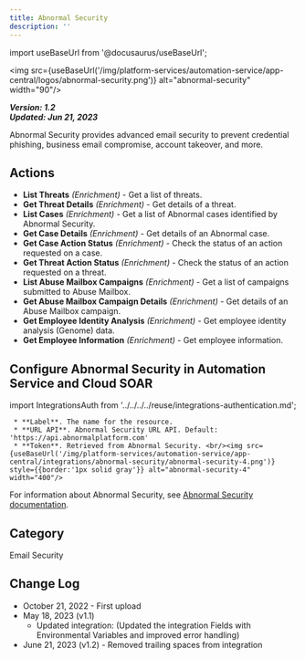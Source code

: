 ```yaml
---
title: Abnormal Security
description: ''
---
```


import useBaseUrl from '@docusaurus/useBaseUrl';

<img src={useBaseUrl('/img/platform-services/automation-service/app-central/logos/abnormal-security.png')} alt="abnormal-security" width="90"/>

***Version: 1.2  
Updated: Jun 21, 2023***

Abnormal Security provides advanced email security to prevent credential phishing, business email compromise, account takeover, and more.

## Actions

* **List Threats** *(Enrichment)* - Get a list of threats.
* **Get Threat Details** *(Enrichment)* - Get details of a threat.
* **List Cases** *(Enrichment)* - Get a list of Abnormal cases identified by Abnormal Security.
* **Get Case Details** *(Enrichment)* - Get details of an Abnormal case.
* **Get Case Action Status** *(Enrichment)* - Check the status of an action requested on a case.
* **Get Threat Action Status** *(Enrichment)* - Check the status of an action requested on a threat.
* **List Abuse Mailbox Campaigns** *(Enrichment)* - Get a list of campaigns submitted to Abuse Mailbox.
* **Get Abuse Mailbox Campaign Details** *(Enrichment)* - Get details of an Abuse Mailbox campaign.
* **Get Employee Identity Analysis** *(Enrichment)* - Get employee identity analysis (Genome) data.
* **Get Employee Information** *(Enrichment)* - Get employee information.

## Configure Abnormal Security in Automation Service and Cloud SOAR

import IntegrationsAuth from '../../../../reuse/integrations-authentication.md';

<IntegrationsAuth/>

     * **Label**. The name for the resource.
     * **URL API**. Abnormal Security URL API. Default: 'https://api.abnormalplatform.com'
     * **Token**. Retrieved from Abnormal Security. <br/><img src={useBaseUrl('/img/platform-services/automation-service/app-central/integrations/abnormal-security/abnormal-security-4.png')} style={{border:'1px solid gray'}} alt="abnormal-security-4" width="400"/>

For information about Abnormal Security, see [Abnormal Security documentation](https://abnormalsecurity.my.site.com/knowledgebase/s/).

## Category

Email Security

## Change Log

* October 21, 2022 - First upload
* May 18, 2023 (v1.1)
    + Updated integration: (Updated the integration Fields with Environmental Variables and improved error handling)
* June 21, 2023 (v1.2) - Removed trailing spaces from integration
